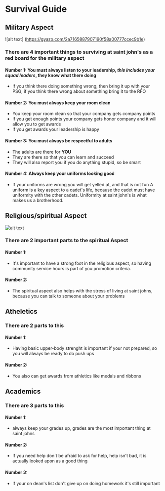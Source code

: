 # Survival Guide
## Military Aspect
![alt text] (https://gyazo.com/2a7165887907190f58a00777ccec9b1e)
### There are 4 important things to surviving at saint john's as a red board for the military aspect
#### Number 1: You must always listen to your leadership, *this includes your squad leaders*, they know what there doing
* If you think there doing something wrong, then bring it up with your PSG, if you think there wrong about something bring it to the RFO
#### Number 2: You must always keep your room clean
* You keep your room clean so that your company gets company points
* If you get enough points your company gets honor company and it will allow you to get awards
* If you get awards your leadership is happy
#### Number 3: You must always be respectful to adults
* The adults are there for **YOU**
* They are there so that you can learn and succeed
* They will also report you if you do anything stupid, so be smart
#### Number 4: Always keep your uniforms looking good
* If your uniforms are wrong you will get yelled at, and that is not fun
A uniform is a key aspect to a cadet's life, because the cadet must have uniformity with the other cadets.
Uniformity at saint john's is what makes us a brotherhood.

## Religious/spiritual Aspect 
![alt text](https://gyazo.com/e5f4f4dd81b240f1a719e5c4e906e546)
### There are 2 important parts to the spiritual Aspect
#### Number 1:
* It's important to have a strong foot in the religious aspect, so having community service hours is part of you promotion criteria.
#### Number 2:
* The spiritual aspect also helps with the stress of living at saint johns, because you can talk to someone about your problems

## Atheletics
### There are 2 parts to this
#### Number 1:
* Having basic upper-body strenght is important if your not prepared, so you will always be ready to do push ups
#### Number 2:
* You also can get awards from athletics like medals and ribbons
## Academics
### There are 3 parts to this
#### Number 1:
* always keep your grades up, grades are the most important thing at saint johns
#### Number 2:
* If you need help don't be afraid to ask for help, help isn't bad, it is actually looked apon as a good thing
#### Number 3:
* If your on dean's list don't give up on doing homework it's still important